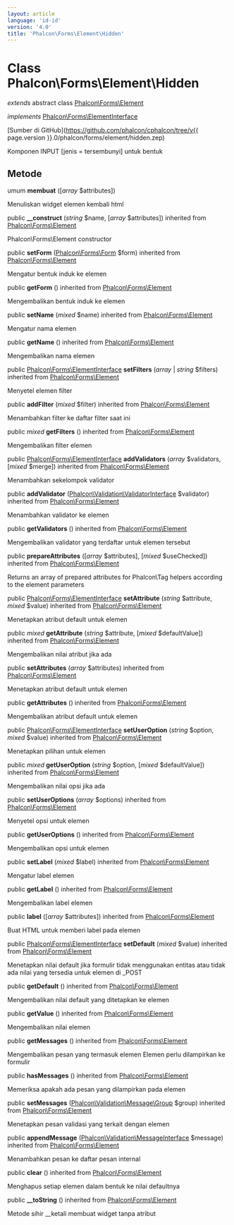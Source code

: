 ```yaml
---
layout: article
language: 'id-id'
version: '4.0'
title: 'Phalcon\Forms\Element\Hidden'
---
```

# Class **Phalcon\Forms\Element\Hidden**

*extends* abstract class [Phalcon\Forms\Element](Phalcon_Forms_Element)

*implements* [Phalcon\Forms\ElementInterface](Phalcon_Forms_ElementInterface)

[Sumber di GitHub](https://github.com/phalcon/cphalcon/tree/v{{ page.version }}.0/phalcon/forms/element/hidden.zep)

Komponen INPUT [jenis = tersembunyi] untuk bentuk

## Metode

umum **membuat** ([*array* $attributes])

Menuliskan widget elemen kembali html

public **__construct** (*string* $name, [*array* $attributes]) inherited from [Phalcon\Forms\Element](Phalcon_Forms_Element)

Phalcon\Forms\Element constructor

public **setForm** ([Phalcon\Forms\Form](Phalcon_Forms_Form) $form) inherited from [Phalcon\Forms\Element](Phalcon_Forms_Element)

Mengatur bentuk induk ke elemen

public **getForm** () inherited from [Phalcon\Forms\Element](Phalcon_Forms_Element)

Mengembalikan bentuk induk ke elemen

public **setName** (*mixed* $name) inherited from [Phalcon\Forms\Element](Phalcon_Forms_Element)

Mengatur nama elemen

public **getName** () inherited from [Phalcon\Forms\Element](Phalcon_Forms_Element)

Mengembalikan nama elemen

public [Phalcon\Forms\ElementInterface](Phalcon_Forms_ElementInterface) **setFilters** (*array* | *string* $filters) inherited from [Phalcon\Forms\Element](Phalcon_Forms_Element)

Menyetel elemen filter

public **addFilter** (*mixed* $filter) inherited from [Phalcon\Forms\Element](Phalcon_Forms_Element)

Menambahkan filter ke daftar filter saat ini

public *mixed* **getFilters** () inherited from [Phalcon\Forms\Element](Phalcon_Forms_Element)

Mengembalikan filter elemen

public [Phalcon\Forms\ElementInterface](Phalcon_Forms_ElementInterface) **addValidators** (*array* $validators, [*mixed* $merge]) inherited from [Phalcon\Forms\Element](Phalcon_Forms_Element)

Menambahkan sekelompok validator

public **addValidator** ([Phalcon\Validation\ValidatorInterface](Phalcon_Validation_ValidatorInterface) $validator) inherited from [Phalcon\Forms\Element](Phalcon_Forms_Element)

Menambahkan validator ke elemen

public **getValidators** () inherited from [Phalcon\Forms\Element](Phalcon_Forms_Element)

Mengembalikan validator yang terdaftar untuk elemen tersebut

public **prepareAttributes** ([*array* $attributes], [*mixed* $useChecked]) inherited from [Phalcon\Forms\Element](Phalcon_Forms_Element)

Returns an array of prepared attributes for Phalcon\Tag helpers according to the element parameters

public [Phalcon\Forms\ElementInterface](Phalcon_Forms_ElementInterface) **setAttribute** (*string* $attribute, *mixed* $value) inherited from [Phalcon\Forms\Element](Phalcon_Forms_Element)

Menetapkan atribut default untuk elemen

public *mixed* **getAttribute** (*string* $attribute, [*mixed* $defaultValue]) inherited from [Phalcon\Forms\Element](Phalcon_Forms_Element)

Mengembalikan nilai atribut jika ada

public **setAttributes** (*array* $attributes) inherited from [Phalcon\Forms\Element](Phalcon_Forms_Element)

Menetapkan atribut default untuk elemen

public **getAttributes** () inherited from [Phalcon\Forms\Element](Phalcon_Forms_Element)

Mengembalikan atribut default untuk elemen

public [Phalcon\Forms\ElementInterface](Phalcon_Forms_ElementInterface) **setUserOption** (*string* $option, *mixed* $value) inherited from [Phalcon\Forms\Element](Phalcon_Forms_Element)

Menetapkan pilihan untuk elemen

public *mixed* **getUserOption** (*string* $option, [*mixed* $defaultValue]) inherited from [Phalcon\Forms\Element](Phalcon_Forms_Element)

Mengembalikan nilai opsi jika ada

public **setUserOptions** (*array* $options) inherited from [Phalcon\Forms\Element](Phalcon_Forms_Element)

Menyetel opsi untuk elemen

public **getUserOptions** () inherited from [Phalcon\Forms\Element](Phalcon_Forms_Element)

Mengembalikan opsi untuk elemen

public **setLabel** (*mixed* $label) inherited from [Phalcon\Forms\Element](Phalcon_Forms_Element)

Mengatur label elemen

public **getLabel** () inherited from [Phalcon\Forms\Element](Phalcon_Forms_Element)

Mengembalikan label elemen

public **label** ([*array* $attributes]) inherited from [Phalcon\Forms\Element](Phalcon_Forms_Element)

Buat HTML untuk memberi label pada elemen

public [Phalcon\Forms\ElementInterface](Phalcon_Forms_ElementInterface) **setDefault** (*mixed* $value) inherited from [Phalcon\Forms\Element](Phalcon_Forms_Element)

Menetapkan nilai default jika formulir tidak menggunakan entitas atau tidak ada nilai yang tersedia untuk elemen di _POST

public **getDefault** () inherited from [Phalcon\Forms\Element](Phalcon_Forms_Element)

Mengembalikan nilai default yang ditetapkan ke elemen

public **getValue** () inherited from [Phalcon\Forms\Element](Phalcon_Forms_Element)

Mengembalikan nilai elemen

public **getMessages** () inherited from [Phalcon\Forms\Element](Phalcon_Forms_Element)

Mengembalikan pesan yang termasuk elemen Elemen perlu dilampirkan ke formulir

public **hasMessages** () inherited from [Phalcon\Forms\Element](Phalcon_Forms_Element)

Memeriksa apakah ada pesan yang dilampirkan pada elemen

public **setMessages** ([Phalcon\Validation\Message\Group](Phalcon_Validation_Message_Group) $group) inherited from [Phalcon\Forms\Element](Phalcon_Forms_Element)

Menetapkan pesan validasi yang terkait dengan elemen

public **appendMessage** ([Phalcon\Validation\MessageInterface](Phalcon_Validation_MessageInterface) $message) inherited from [Phalcon\Forms\Element](Phalcon_Forms_Element)

Menambahkan pesan ke daftar pesan internal

public **clear** () inherited from [Phalcon\Forms\Element](Phalcon_Forms_Element)

Menghapus setiap elemen dalam bentuk ke nilai defaultnya

public **__toString** () inherited from [Phalcon\Forms\Element](Phalcon_Forms_Element)

Metode sihir __ketali membuat widget tanpa atribut